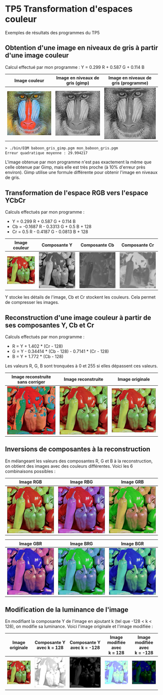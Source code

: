 # TP5 Transformation d'espaces couleur

Exemples de résultats des programmes du TP5

## Obtention d'une image en niveaux de gris à partir d'une image couleur

Calcul effectué par mon programme : Y = 0.299 R + 0.587 G + 0.114 B

| Image couleur | Image en niveaux de gris (gimp) | Image en niveaux de gris (programme) |
| ------------- | ------------------------------- | ----------------------------------- |
| ![image couleur](/Partie%20image/TP1/images/baboon.jpg) | ![image en niveaux de gris gimp](/Partie%20image/TP5/images/baboon_grey_gimp.jpg) | ![image en niveaux de gris programme](/Partie%20image/TP5/images/baboon_grey.jpg) |

```
> ./bin/EQM baboon_gris_gimp.pgm mon_baboon_gris.pgm
Erreur quadratique moyenne : 29.994217
```

L'image obtenue par mon programme n'est pas exactement la même que celle obtenue par Gimp, mais elle est très proche (à 10% d'erreur près environ). Gimp utilise une formule différente pour obtenir l'image en niveaux de gris.

## Transformation de l'espace RGB vers l'espace YCbCr

Calculs effectués par mon programme :
- Y = 0.299 R + 0.587 G + 0.114 B
- Cb = -0.1687 R - 0.3313 G + 0.5 B + 128
- Cr = 0.5 R - 0.4187 G - 0.0813 B + 128

| Image couleur | Composante Y | Composante Cb | Composante Cr |
| ------------- | ------------ | ------------- | ------------- |
| ![image couleur](/Partie%20image/TP5/images/peppers.jpg) | ![composante Y](/Partie%20image/TP5/images/peppers_Y.jpg) | ![composante Cb](/Partie%20image/TP5/images/peppers_Cb.jpg) | ![composante Cr](/Partie%20image/TP5/images/peppers_Cr.jpg) |

Y stocke les détails de l'image, Cb et Cr stockent les couleurs. Cela permet de compresser les images.

## Reconstruction d'une image couleur à partir de ses composantes Y, Cb et Cr

Calculs effectués par mon programme :
- R = Y + 1.402 * (Cr - 128)
- G = Y - 0.34414 * (Cb - 128) - 0.7141 * (Cr - 128)
- B = Y + 1.772 * (Cb - 128)

Les valeurs R, G, B sont tronquées à 0 et 255 si elles dépassent ces valeurs.

| Image reconstruite sans corriger | Image reconstruite | Image originale |
| ------------------------------------------ | ------------------ | --------------- |
| ![image reconstruite sans tronquer](/Partie%20image/TP5/images/peppers_recons_bad.png) | ![image reconstruite](/Partie%20image/TP5/images/peppers_recons.jpg) | ![image originale](/Partie%20image/TP5/images/peppers.jpg) |

## Inversions de composantes à la reconstruction

En mélangeant les valeurs des composantes R, G et B à la reconstruction, on obtient des images avec des couleurs différentes. Voici les 6 combinaisons possibles :

| Image RGB | Image RBG | Image GRB |
| --------- | --------- | --------- |
| ![image RBG](/Partie%20image/TP5/images/peppers_recons.jpg) | ![image RGB](/Partie%20image/TP5/images/outRBG.jpg) | ![image GRB](/Partie%20image/TP5/images/outGRB.jpg) |

| Image GBR | Image BRG | Image BGR |
| --------- | --------- | --------- |
| ![image GBR](/Partie%20image/TP5/images/outGBR.jpg) | ![image BRG](/Partie%20image/TP5/images/outBRG.jpg) | ![image BGR](/Partie%20image/TP5/images/outBGR.jpg) |

## Modification de la luminance de l'image

En modifiant la composante Y de l'image en ajoutant k (tel que -128 < k < 128), on modifie sa luminance. Voici l'image originale et l'image modifiée :

| Image originale | Composante Y avec k = 128 | Composante Y avec k = -128 | Image modifiée avec k = 128 | Image modifiée avec k = -128 |
| --------------- | ------------------------- | -------------------------- | -------------------------- | --------------------------- |
| ![image originale](/Partie%20image/TP5/images/peppers.jpg) | ![composante Y avec k = 128](/Partie%20image/TP5/images/modify128.jpg) | ![composante Y avec k = -128](/Partie%20image/TP5/images/modify-128.jpg) | ![image modifiée avec k = 128](/Partie%20image/TP5/images/peppers_recons_modifY128.jpg) | ![image modifiée avec k = -128](/Partie%20image/TP5/images/peppers_recons_modifY-128.jpg) |